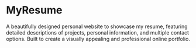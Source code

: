 # MyResume
A beautifully designed personal website to showcase my resume, featuring detailed descriptions of projects, personal information, and multiple contact options. Built to create a visually appealing and professional online portfolio.
